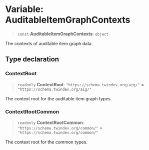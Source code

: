 # Variable: AuditableItemGraphContexts

> `const` **AuditableItemGraphContexts**: `object`

The contexts of auditable item graph data.

## Type declaration

### ContextRoot

> `readonly` **ContextRoot**: `"https://schema.twindev.org/aig/"` = `"https://schema.twindev.org/aig/"`

The context root for the auditable item graph types.

### ContextRootCommon

> `readonly` **ContextRootCommon**: `"https://schema.twindev.org/common/"` = `"https://schema.twindev.org/common/"`

The context root for the common types.
